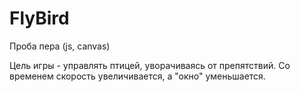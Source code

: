 # FlyBird

Проба пера (js, canvas)

Цель игры - управлять птицей, уворачиваясь от препятствий. Со временем скорость увеличивается, а "окно" уменьшается.

